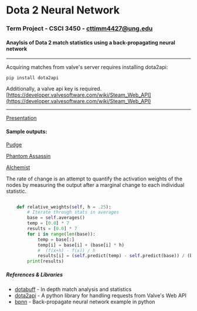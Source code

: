 # Dota 2 Neural Network
### Term Project - CSCI 3450 - cttimm4427@ung.edu
#### Anaylsis of Dota 2 match statistics using a back-propagating neural network
---
Acquiring matches from valve's server requires installing dota2api:
```
pip install dota2api
```

Additionally, a valve api key is required. [https://developer.valvesoftware.com/wiki/Steam_Web_API](https://developer.valvesoftware.com/wiki/Steam_Web_API)

---

[Presentation](https://prezi.com/s9_rpnywxfb1/present/?auth_key=4v968uh&follow=o8tgwlhu_7dy&kw=present-s9_rpnywxfb1&rc=ref-158339460)
#### Sample outputs:
[Pudge](https://github.com/cttimm/d2nn/blob/master/src/sample_pudge)

[Phantom Assassin](https://github.com/cttimm/d2nn/blob/master/src/sample_pa)

[Alchemist](https://github.com/cttimm/d2nn/blob/master/src/sample_alch)

The rate of change is an attempt to quantify the activation weights of the nodes by measuring the output after a marginal change to each individual statistic. 
```Python

    def relative_weights(self, h = .25):
        # Iterate through stats in averages
        base = self.averages()
        temp = [0.0] * 7
        results = [0.0] * 7
        for i in range(len(base)):
            temp = base[:]
            temp[i] = base[i] + (base[i] * h)
            #  (f(x+h) - f(x)) / h 
            results[i] = (self.predict(temp) - self.predict(base)) / (base[i] * h)
        print(results)
```

##### References & Libraries
* [dotabuff](https://www.dotabuff.com/) - In depth match analysis and statistics
* [dota2api](https://dota2api.readthedocs.io/en/latest/) - A python library for handling requests from Valve's Web API
* [bpnn](https://gist.github.com/yusugomori/2501438) - Back-propagate neural network example in python


